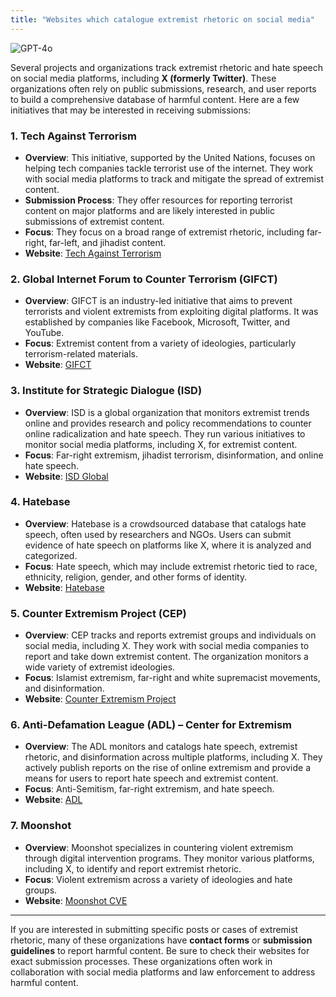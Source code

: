 ```yaml
---
title: "Websites which catalogue extremist rhetoric on social media"
---
```

![GPT-4o](https://img.shields.io/badge/GPT--4o-3333FF?style=for-the-badge&logo=openai&logoColor=white)


Several projects and organizations track extremist rhetoric and hate speech on social media platforms, including **X (formerly Twitter)**. These organizations often rely on public submissions, research, and user reports to build a comprehensive database of harmful content. Here are a few initiatives that may be interested in receiving submissions:

### 1. **Tech Against Terrorism**
   - **Overview**: This initiative, supported by the United Nations, focuses on helping tech companies tackle terrorist use of the internet. They work with social media platforms to track and mitigate the spread of extremist content.
   - **Submission Process**: They offer resources for reporting terrorist content on major platforms and are likely interested in public submissions of extremist content.
   - **Focus**: They focus on a broad range of extremist rhetoric, including far-right, far-left, and jihadist content.
   - **Website**: [Tech Against Terrorism](https://www.techagainstterrorism.org/)

### 2. **Global Internet Forum to Counter Terrorism (GIFCT)**
   - **Overview**: GIFCT is an industry-led initiative that aims to prevent terrorists and violent extremists from exploiting digital platforms. It was established by companies like Facebook, Microsoft, Twitter, and YouTube.
   - **Focus**: Extremist content from a variety of ideologies, particularly terrorism-related materials.
   - **Website**: [GIFCT](https://gifct.org/)

### 3. **Institute for Strategic Dialogue (ISD)**
   - **Overview**: ISD is a global organization that monitors extremist trends online and provides research and policy recommendations to counter online radicalization and hate speech. They run various initiatives to monitor social media platforms, including X, for extremist content.
   - **Focus**: Far-right extremism, jihadist terrorism, disinformation, and online hate speech.
   - **Website**: [ISD Global](https://www.isdglobal.org/)

### 4. **Hatebase**
   - **Overview**: Hatebase is a crowdsourced database that catalogs hate speech, often used by researchers and NGOs. Users can submit evidence of hate speech on platforms like X, where it is analyzed and categorized.
   - **Focus**: Hate speech, which may include extremist rhetoric tied to race, ethnicity, religion, gender, and other forms of identity.
   - **Website**: [Hatebase](https://hatebase.org/)

### 5. **Counter Extremism Project (CEP)**
   - **Overview**: CEP tracks and reports extremist groups and individuals on social media, including X. They work with social media companies to report and take down extremist content. The organization monitors a wide variety of extremist ideologies.
   - **Focus**: Islamist extremism, far-right and white supremacist movements, and disinformation.
   - **Website**: [Counter Extremism Project](https://www.counterextremism.com/)

### 6. **Anti-Defamation League (ADL) – Center for Extremism**
   - **Overview**: The ADL monitors and catalogs hate speech, extremist rhetoric, and disinformation across multiple platforms, including X. They actively publish reports on the rise of online extremism and provide a means for users to report hate speech and extremist content.
   - **Focus**: Anti-Semitism, far-right extremism, and hate speech.
   - **Website**: [ADL](https://www.adl.org/)

### 7. **Moonshot**
   - **Overview**: Moonshot specializes in countering violent extremism through digital intervention programs. They monitor various platforms, including X, to identify and report extremist rhetoric.
   - **Focus**: Violent extremism across a variety of ideologies and hate groups.
   - **Website**: [Moonshot CVE](https://moonshotteam.com/)

---

If you are interested in submitting specific posts or cases of extremist rhetoric, many of these organizations have **contact forms** or **submission guidelines** to report harmful content. Be sure to check their websites for exact submission processes. These organizations often work in collaboration with social media platforms and law enforcement to address harmful content.
